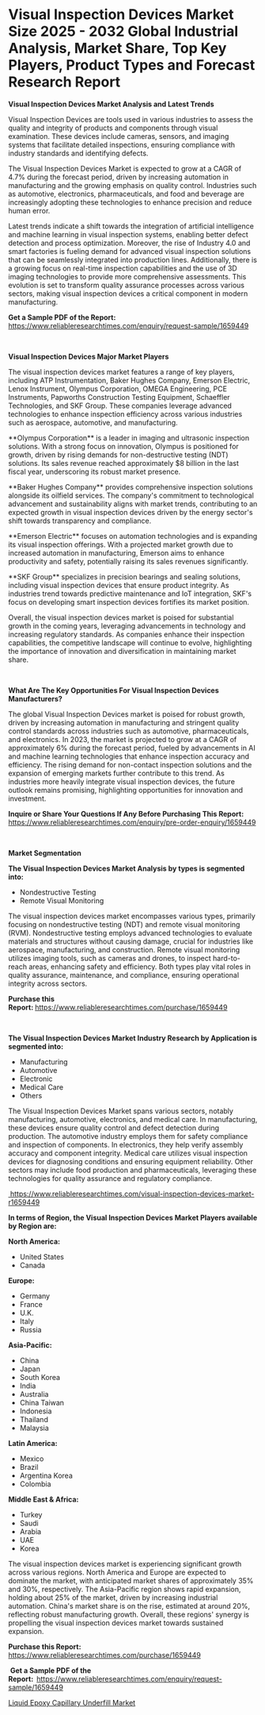 <p><h1>Visual Inspection Devices Market Size 2025 - 2032 Global Industrial Analysis, Market Share, Top Key Players, Product Types and Forecast Research Report</h1></p><p><strong>Visual Inspection Devices Market Analysis and Latest Trends</strong></p>
<p><p>Visual Inspection Devices are tools used in various industries to assess the quality and integrity of products and components through visual examination. These devices include cameras, sensors, and imaging systems that facilitate detailed inspections, ensuring compliance with industry standards and identifying defects.</p><p>The Visual Inspection Devices Market is expected to grow at a CAGR of 4.7% during the forecast period, driven by increasing automation in manufacturing and the growing emphasis on quality control. Industries such as automotive, electronics, pharmaceuticals, and food and beverage are increasingly adopting these technologies to enhance precision and reduce human error. </p><p>Latest trends indicate a shift towards the integration of artificial intelligence and machine learning in visual inspection systems, enabling better defect detection and process optimization. Moreover, the rise of Industry 4.0 and smart factories is fueling demand for advanced visual inspection solutions that can be seamlessly integrated into production lines. Additionally, there is a growing focus on real-time inspection capabilities and the use of 3D imaging technologies to provide more comprehensive assessments. This evolution is set to transform quality assurance processes across various sectors, making visual inspection devices a critical component in modern manufacturing.</p></p>
<p><strong>Get a Sample PDF of the Report:&nbsp;</strong> <a href="https://www.reliableresearchtimes.com/enquiry/request-sample/1659449?utm_campaign=3170&utm_medium=2&utm_source=Github&utm_content=ia&utm_term=23032025&utm_id=visual-inspection-devices">https://www.reliableresearchtimes.com/enquiry/request-sample/1659449</a></p>
<p>&nbsp;</p>
<p><strong>Visual Inspection Devices Major Market Players</strong></p>
<p><p>The visual inspection devices market features a range of key players, including ATP Instrumentation, Baker Hughes Company, Emerson Electric, Lenox Instrument, Olympus Corporation, OMEGA Engineering, PCE Instruments, Papworths Construction Testing Equipment, Schaeffler Technologies, and SKF Group. These companies leverage advanced technologies to enhance inspection efficiency across various industries such as aerospace, automotive, and manufacturing.</p><p>**Olympus Corporation** is a leader in imaging and ultrasonic inspection solutions. With a strong focus on innovation, Olympus is positioned for growth, driven by rising demands for non-destructive testing (NDT) solutions. Its sales revenue reached approximately $8 billion in the last fiscal year, underscoring its robust market presence.</p><p>**Baker Hughes Company** provides comprehensive inspection solutions alongside its oilfield services. The company's commitment to technological advancement and sustainability aligns with market trends, contributing to an expected growth in visual inspection devices driven by the energy sector's shift towards transparency and compliance.</p><p>**Emerson Electric** focuses on automation technologies and is expanding its visual inspection offerings. With a projected market growth due to increased automation in manufacturing, Emerson aims to enhance productivity and safety, potentially raising its sales revenues significantly.</p><p>**SKF Group** specializes in precision bearings and sealing solutions, including visual inspection devices that ensure product integrity. As industries trend towards predictive maintenance and IoT integration, SKF's focus on developing smart inspection devices fortifies its market position.</p><p>Overall, the visual inspection devices market is poised for substantial growth in the coming years, leveraging advancements in technology and increasing regulatory standards. As companies enhance their inspection capabilities, the competitive landscape will continue to evolve, highlighting the importance of innovation and diversification in maintaining market share.</p></p>
<p>&nbsp;</p>
<p><strong>What Are The Key Opportunities For Visual Inspection Devices Manufacturers?</strong></p>
<p><p>The global Visual Inspection Devices market is poised for robust growth, driven by increasing automation in manufacturing and stringent quality control standards across industries such as automotive, pharmaceuticals, and electronics. In 2023, the market is projected to grow at a CAGR of approximately 6% during the forecast period, fueled by advancements in AI and machine learning technologies that enhance inspection accuracy and efficiency. The rising demand for non-contact inspection solutions and the expansion of emerging markets further contribute to this trend. As industries more heavily integrate visual inspection devices, the future outlook remains promising, highlighting opportunities for innovation and investment.</p></p>
<p><strong>Inquire or Share Your Questions If Any Before Purchasing This Report:</strong> <a href="https://www.reliableresearchtimes.com/enquiry/pre-order-enquiry/1659449?utm_campaign=3170&utm_medium=2&utm_source=Github&utm_content=ia&utm_term=23032025&utm_id=visual-inspection-devices">https://www.reliableresearchtimes.com/enquiry/pre-order-enquiry/1659449</a></p>
<p>&nbsp;</p>
<p><strong>Market Segmentation</strong></p>
<p><strong>The Visual Inspection Devices Market Analysis by types is segmented into:</strong></p>
<p><ul><li>Nondestructive Testing</li><li>Remote Visual Monitoring</li></ul></p>
<p><p>The visual inspection devices market encompasses various types, primarily focusing on nondestructive testing (NDT) and remote visual monitoring (RVM). Nondestructive testing employs advanced technologies to evaluate materials and structures without causing damage, crucial for industries like aerospace, manufacturing, and construction. Remote visual monitoring utilizes imaging tools, such as cameras and drones, to inspect hard-to-reach areas, enhancing safety and efficiency. Both types play vital roles in quality assurance, maintenance, and compliance, ensuring operational integrity across sectors.</p></p>
<p><strong>Purchase this Report:&nbsp;</strong><a href="https://www.reliableresearchtimes.com/purchase/1659449?utm_campaign=3170&utm_medium=2&utm_source=Github&utm_content=ia&utm_term=23032025&utm_id=visual-inspection-devices">https://www.reliableresearchtimes.com/purchase/1659449</a></p>
<p>&nbsp;</p>
<p><strong>The Visual Inspection Devices Market Industry Research by Application is segmented into:</strong></p>
<p><ul><li>Manufacturing</li><li>Automotive</li><li>Electronic</li><li>Medical Care</li><li>Others</li></ul></p>
<p><p>The Visual Inspection Devices Market spans various sectors, notably manufacturing, automotive, electronics, and medical care. In manufacturing, these devices ensure quality control and defect detection during production. The automotive industry employs them for safety compliance and inspection of components. In electronics, they help verify assembly accuracy and component integrity. Medical care utilizes visual inspection devices for diagnosing conditions and ensuring equipment reliability. Other sectors may include food production and pharmaceuticals, leveraging these technologies for quality assurance and regulatory compliance.</p></p>
<p><a href="https://www.reliableresearchtimes.com/visual-inspection-devices-market-r1659449?utm_campaign=3170&utm_medium=2&utm_source=Github&utm_content=ia&utm_term=23032025&utm_id=visual-inspection-devices">&nbsp;https://www.reliableresearchtimes.com/visual-inspection-devices-market-r1659449</a></p>
<p><strong>In terms of Region, the Visual Inspection Devices Market Players available by Region are:</strong></p>
<p>
    <p> <strong> North America: </strong>
        <ul>
            <li>United States</li>
            <li>Canada</li>
        </ul>
        </p> 
    <p> <strong> Europe: </strong>
        <ul>
            <li>Germany</li>
            <li>France</li>
            <li>U.K.</li>
            <li>Italy</li>
            <li>Russia</li>
        </ul>
        </p> 
    <p> <strong> Asia-Pacific: </strong>
        <ul>
            <li>China</li>
            <li>Japan</li>
            <li>South Korea</li>
            <li>India</li>
            <li>Australia</li>
            <li>China Taiwan</li>
            <li>Indonesia</li>
            <li>Thailand</li>
            <li>Malaysia</li>
        </ul>
        </p> 
    <p> <strong> Latin America: </strong>
        <ul>
            <li>Mexico</li>
            <li>Brazil</li>
            <li>Argentina Korea</li>
            <li>Colombia</li>
        </ul>
        </p> 
    <p> <strong> Middle East & Africa: </strong>
        <ul>
            <li>Turkey</li>
            <li>Saudi</li>
            <li>Arabia</li>
            <li>UAE</li>
            <li>Korea</li>
        </ul>
    </p>
    </p>
<p><p>The visual inspection devices market is experiencing significant growth across various regions. North America and Europe are expected to dominate the market, with anticipated market shares of approximately 35% and 30%, respectively. The Asia-Pacific region shows rapid expansion, holding about 25% of the market, driven by increasing industrial automation. China's market share is on the rise, estimated at around 20%, reflecting robust manufacturing growth. Overall, these regions' synergy is propelling the visual inspection devices market towards sustained expansion.</p></p>
<p><strong>Purchase this Report: </strong><a href="https://www.reliableresearchtimes.com/purchase/1659449?utm_campaign=3170&utm_medium=2&utm_source=Github&utm_content=ia&utm_term=23032025&utm_id=visual-inspection-devices">https://www.reliableresearchtimes.com/purchase/1659449</a></p>
<p>&nbsp;<strong>Get a Sample PDF of the Report:&nbsp;&nbsp;</strong><a href="https://www.reliableresearchtimes.com/enquiry/request-sample/1659449?utm_campaign=3170&utm_medium=2&utm_source=Github&utm_content=ia&utm_term=23032025&utm_id=visual-inspection-devices">https://www.reliableresearchtimes.com/enquiry/request-sample/1659449</a></p>
<p><strong></strong></p>
<p><p><a href="https://github.com/lateshab69/Market-Research-Report-List-1/blob/main/liquid-epoxy-capillary-underfill-market.md?utm_campaign=3170&utm_medium=2&utm_source=Github&utm_content=ia&utm_term=23032025&utm_id=visual-inspection-devices">Liquid Epoxy Capillary Underfill Market</a></p></p>